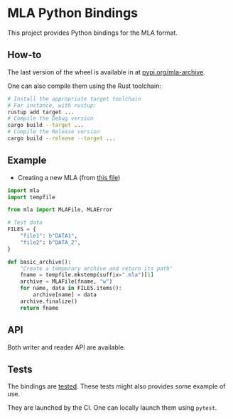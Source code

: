 # MLA Python Bindings

This project provides Python bindings for the MLA format.

## How-to

The last version of the wheel is available in at [pypi.org/mla-archive](https://pypi.org/project/mla-archive/).

One can also compile them using the Rust toolchain:

```sh
# Install the appropriate target toolchain
# For instance, with rustup:
rustup add target ...
# Compile the Debug version
cargo build --target ...
# Compile the Release version
cargo build --release --target ...
```

## Example

* Creating a new MLA (from [this file](tests/test_mla.py))

```python
import mla
import tempfile

from mla import MLAFile, MLAError

# Test data
FILES = {
    "file1": b"DATA1",
    "file2": b"DATA_2",
}

def basic_archive():
    "Create a temporary archive and return its path"
    fname = tempfile.mkstemp(suffix=".mla")[1]
    archive = MLAFile(fname, "w")
    for name, data in FILES.items():
        archive[name] = data
    archive.finalize()
    return fname
```

## API

Both writer and reader API are available.

## Tests

The bindings are [tested](tests). These tests might also provides some example of use.

They are launched by the CI.
One can locally launch them using `pytest`.

